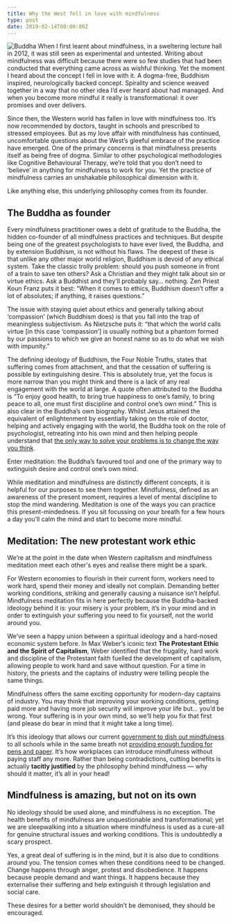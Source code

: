 ```yaml
---
title: Why the West fell in love with mindfulness
type: post
date: 2019-02-14T00:00:00Z
---
```

![Buddha](/img/posts/buddha.jpeg)
When I first learnt about mindfulness, in a sweltering lecture hall in 2012, it was still seen as experimental and untested. Writing about mindfulness was difficult because there were so few studies that had been conducted that everything came across as wishful thinking. Yet the moment I heard about the concept I fell in love with it. A dogma-free, Buddhism inspired, neurologically backed concept. Spirality and science weaved together in a way that no other idea I’d ever heard about had managed. And when you become more mindful it really is transformational: it over promises and over delivers.

Since then, the Western world has fallen in love with mindfulness too. It’s now recommended by doctors, taught in schools and prescribed to stressed employees. But as my love affair with mindfulness has continued, uncomfortable questions about the West’s gleeful embrace of the practice have emerged. One of the primary concerns is that mindfulness presents itself as being free of dogma. Similar to other psychological methodologies like Cognitive Behavioural Therapy, we’re told that you don’t need to ‘believe’ in anything for mindfulness to work for you. Yet the practice of mindfulness carries an unshakable philosophical dimension with it.

Like anything else, this underlying philosophy comes from its founder.

## The Buddha as founder

Every mindfulness practitioner owes a debt of gratitude to the Buddha, the hidden co-founder of all mindfulness practices and techniques. But despite being one of the greatest psychologists to have ever lived, the Buddha, and by extension Buddhism, is not without his flaws. The deepest of these is that unlike any other major world religion, Buddhism is devoid of any ethical system. Take the classic trolly problem: should you push someone in front of a train to save ten others? Ask a Christian and they might talk about sin or virtue ethics. Ask a Buddhist and they’ll probably say… nothing. Zen Priest Koun Franz puts it best: “When it comes to ethics, Buddhism doesn’t offer a lot of absolutes; if anything, it raises questions.”

The issue with staying quiet about ethics and generally talking about ‘compassion’ (which Buddhism does) is that you fall into the trap of meaningless subjectivism. As Nietzsche puts it: “that which the world calls virtue [in this case ‘compassion’] is usually nothing but a phantom formed by our passions to which we give an honest name so as to do what we wish with impunity.”

The defining ideology of Buddhism, the Four Noble Truths, states that suffering comes from attachment, and that the cessation of suffering is possible by extinguishing desire. This is absolutely true, yet the focus is more narrow than you might think and there is a lack of any real engagement with the world at large. A quote often attributed to the Buddha is “To enjoy good health, to bring true happiness to one’s family, to bring peace to all, one must first discipline and control one’s own mind.” This is also clear in the Buddha’s own biography. Whilst Jesus attained the equivalent of enlightenment by essentially taking on the role of doctor, helping and actively engaging with the world, the Buddha took on the role of psychologist, retreating into his own mind and then helping people understand that [the only way to solve your problems is to change the way you think](https://www.clear-vision.org/Schools/Students/Ages-4-7/story-of-Kisa.aspx).

Enter meditation: the Buddha’s favoured tool and one of the primary way to extinguish desire and control one’s own mind.

While meditation and mindfulness are distinctly different concepts, it is helpful for our purposes to see them together. Mindfulness, defined as an awareness of the present moment, requires a level of mental discipline to stop the mind wandering. Meditation is one of the ways you can practice this present-mindedness. If you sit focussing on your breath for a few hours a day you’ll calm the mind and start to become more mindful.

## Meditation: The new protestant work ethic
We’re at the point in the date when Western capitalism and mindfulness meditation meet each other's eyes and realise there might be a spark.

For Western economies to flourish in their current form, workers need to work hard, spend their money and ideally not complain. Demanding better working conditions, striking and generally causing a nuisance isn’t helpful. Mindfulness meditation fits in here perfectly because the Buddha-backed ideology behind it is: your misery is your problem, it’s in your mind and in order to extinguish your suffering you need to fix yourself, not the world around you.

We’ve seen a happy union between a spiritual ideology and a hard-nosed economic system before. In Max Weber’s iconic text **The Protestant Ethic and the Spirit of Capitalism**, Weber identified that the frugality, hard work and discipline of the Protestant faith fuelled the development of capitalism, allowing people to work hard and save without question. For a time in history, the priests and the captains of industry were telling people the same things.

Mindfulness offers the same exciting opportunity for modern-day captains of industry. You may think that improving your working conditions, getting paid more and having more job security will improve your life but… you’d be wrong. Your suffering is in your own mind, so we’ll help you fix that first (and please do bear in mind that it might take a long time).

It’s this ideology that allows our current [government to dish out mindfulness](https://www.itv.com/news/2019-02-04/mental-health-trials-launched-in-schools/) to all schools while in the same breath not [providing enough funding for pens and paper](https://www.independent.co.uk/news/uk/politics/theresa-may-education-cuts-state-school-teachers-budget-buy-pencils-pens-paper-funding-jeremy-corbyn-a7643456.html). It’s how workplaces can introduce mindfulness without paying staff any more. Rather than being contradictions, cutting benefits is actually **tacitly justified** by the philosophy behind mindfulness — why should it matter, it’s all in your head!

## Mindfulness is amazing, but not on its own
No ideology should be used alone, and mindfulness is no exception. The health benefits of mindfulness are unquestionable and transformational; yet we are sleepwalking into a situation where mindfulness is used as a cure-all for genuine structural issues and working conditions. This is undoubtedly a scary prospect.

Yes, a great deal of suffering is in the mind, but it is also due to conditions around you. The tension comes when these conditions need to be changed. Change happens through anger, protest and disobedience. It happens because people demand and want things. It happens because they externalise their suffering and help extinguish it through legislation and social care.

These desires for a better world shouldn’t be demonised, they should be encouraged.